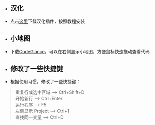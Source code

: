 - ## 汉化 
- 点击<a href='https://github.com/pingfangx/TranslatorX'>这里</a>下载汉化插件，按照教程安装
- ## 小地图
- 下载<a href=''>CodeGlance</a>，可以在右侧显示小地图，方便鼠标快速拖动查看代码
- ## 修改了一些快捷键
- 根据使用习惯，修改了一些快捷键：  
> 重复行或选中区域 ——> Ctrl+Shift+D  
> 开始新行 ——> Ctrl+Enter  
> 运行程序 ——> F5  
> 左侧显示 Project ——> Ctrl+1  
> 查找同一变量 ——> Ctrl+D  